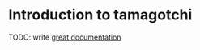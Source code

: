 # Introduction to tamagotchi

TODO: write [great documentation](http://jacobian.org/writing/great-documentation/what-to-write/)
